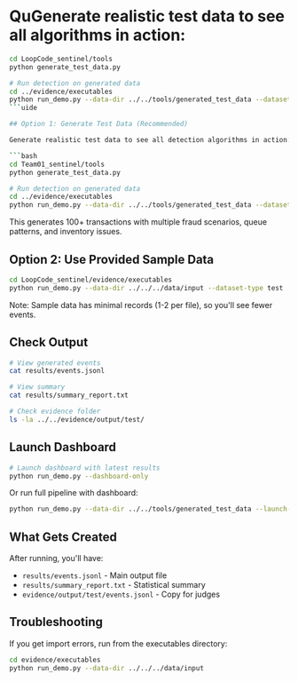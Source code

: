 # QuGenerate realistic test data to see all algorithms in action:

````bash
cd LoopCode_sentinel/tools
python generate_test_data.py

# Run detection on generated data
cd ../evidence/executables
python run_demo.py --data-dir ../../tools/generated_test_data --dataset-type test
```uide

## Option 1: Generate Test Data (Recommended)

Generate realistic test data to see all detection algorithms in action:

```bash
cd Team01_sentinel/tools
python generate_test_data.py

# Run detection on generated data
cd ../evidence/executables
python run_demo.py --data-dir ../../tools/generated_test_data --dataset-type test
````

This generates 100+ transactions with multiple fraud scenarios, queue patterns, and inventory issues.

## Option 2: Use Provided Sample Data

```bash
cd LoopCode_sentinel/evidence/executables
python run_demo.py --data-dir ../../../data/input --dataset-type test
```

Note: Sample data has minimal records (1-2 per file), so you'll see fewer events.

## Check Output

```bash
# View generated events
cat results/events.jsonl

# View summary
cat results/summary_report.txt

# Check evidence folder
ls -la ../../evidence/output/test/
```

## Launch Dashboard

```bash
# Launch dashboard with latest results
python run_demo.py --dashboard-only
```

Or run full pipeline with dashboard:

```bash
python run_demo.py --data-dir ../../tools/generated_test_data --launch-dashboard
```

## What Gets Created

After running, you'll have:

- `results/events.jsonl` - Main output file
- `results/summary_report.txt` - Statistical summary
- `evidence/output/test/events.jsonl` - Copy for judges

## Troubleshooting

If you get import errors, run from the executables directory:

```bash
cd evidence/executables
python run_demo.py --data-dir ../../../data/input
```
